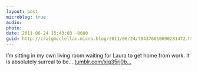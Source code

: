 ```yaml
---
layout: post
microblog: true
audio: 
photo: 
date: 2011-06-24 15:43:03 -0600
guid: http://craigmcclellan.micro.blog/2011/06/24/t84376010690281472.html
---
```

I’m sitting in my own living room waiting for Laura to get home from work. It is absolutely surreal to be... [tumblr.com/xiq35rj0b...](http://tumblr.com/xiq35rj0bd)
